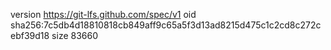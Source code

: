 version https://git-lfs.github.com/spec/v1
oid sha256:7c5db4d18810818cb849aff9c65a5f3d13ad8215d475c1c2cd8c272cebf39d18
size 83660
